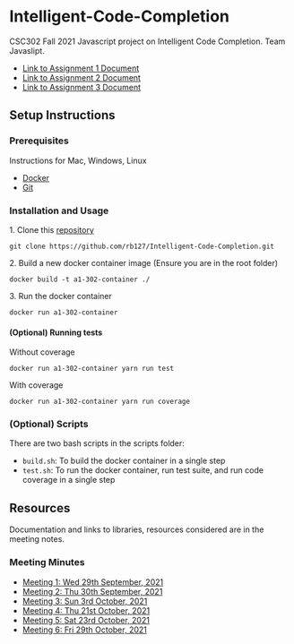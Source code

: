 # Intelligent-Code-Completion
CSC302 Fall 2021 Javascript project on Intelligent Code Completion.
Team Javaslipt.
- [Link to Assignment 1 Document](https://github.com/rb127/Intelligent-Code-Completion/blob/main/A1.md)
- [Link to Assignment 2 Document](https://github.com/rb127/Intelligent-Code-Completion/blob/main/A2.md)
- [Link to Assignment 3 Document](https://github.com/rb127/Intelligent-Code-Completion/blob/a3/A3.md)
## Setup Instructions

### Prerequisites
Instructions for Mac, Windows, Linux
- [Docker](https://docs.docker.com/get-docker/)
- [Git](https://git-scm.com/book/en/v2/Getting-Started-Installing-Git)

### Installation and Usage
1\. Clone this [repository](https://github.com/rb127/Intelligent-Code-Completion/tree/main)

```
git clone https://github.com/rb127/Intelligent-Code-Completion.git
```


2\. Build a new docker container image (Ensure you are in the root folder)

```
docker build -t a1-302-container ./
```

3\. Run the docker container
```
docker run a1-302-container
```

#### (Optional) Running tests
Without coverage
```
docker run a1-302-container yarn run test
```

With coverage
```
docker run a1-302-container yarn run coverage
```
### (Optional) Scripts
There are two bash scripts in the scripts folder:
- `build.sh`: To build the docker container in a single step
- `test.sh`: To run the docker container, run test suite, and run code coverage in a single step


## Resources
Documentation and links to libraries, resources considered are in the meeting notes.
### Meeting Minutes
- [Meeting 1: Wed 29th September, 2021](https://docs.google.com/document/d/1dXp0yEnjxPTp3kQefl_CnRdnL33O-jUv8pgA_KJQ2fQ/edit?usp=sharing)
- [Meeting 2: Thu 30th September, 2021](https://docs.google.com/document/d/18jUMXJImyhzzhKwzy0SrU01AEu82CpwTI77-9RHVskw/edit?usp=sharing)
- [Meeting 3: Sun 3rd October, 2021](https://docs.google.com/document/d/1gaOQP0YDE9rDRyqSPSuhMl68wrXjwTOpBjZSgq5URmw/edit?usp=sharing)
- [Meeting 4: Thu 21st October, 2021](https://docs.google.com/document/d/17bgFjYa88fyUErvEHocLtkDPqDFH4f5HkfHGC3tBhgs/edit?usp=sharing)
- [Meeting 5: Sat 23rd October, 2021](https://docs.google.com/document/d/1Z6i59fDntvy03hurxvEiZjc56CSQsSXYMxTVaD4YjjE/edit?usp=sharing)
- [Meeting 6: Fri 29th October, 2021](https://docs.google.com/document/d/1HnSQW0GWYvV1vFqOx1-_qWLVqEipzCK88eVPRSkGyl8/edit?usp=sharing)

